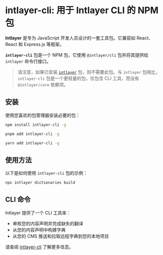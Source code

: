 # intlayer-cli: 用于 Intlayer CLI 的 NPM 包

**Intlayer** 是专为 JavaScript 开发人员设计的一套工具包。它兼容如 React、React 和 Express.js 等框架。

**`intlayer-cli`** 包是一个 NPM 包，它使用 `@intlayer/cli` 包并将其提供给 `intlayer` 命令行接口。

> 请注意，如果已安装 [`intlayer`](https://github.com/aymericzip/intlayer/tree/main/docs/zh/packages/intlayer/index.md) 包，则不需要此包。与 `intlayer` 包相比，`intlayer-cli` 包是一个更轻量的包，仅包含 CLI 工具，而没有 `@intlayer/core` 依赖项。

## 安装

使用您喜欢的包管理器安装必要的包：

```bash packageManager="npm"
npm install intlayer-cli -g
```

```bash packageManager="pnpm"
pnpm add intlayer-cli -g
```

```bash packageManager="yarn"
yarn add intlayer-cli -g
```

## 使用方法

以下是如何使用 `intlayer-cli` 包的示例：

```bash
npx intlayer dictionaries build
```

## CLI 命令

Intlayer 提供了一个 CLI 工具来：

- 审核您的内容声明并完成缺失的翻译
- 从您的内容声明中构建字典
- 从您的 CMS 推送和拉取远程字典到您的本地项目

请查阅 [intlayer-cli](https://github.com/aymericzip/intlayer/blob/main/docs/docs/zh/intlayer_cli.md) 了解更多信息。
